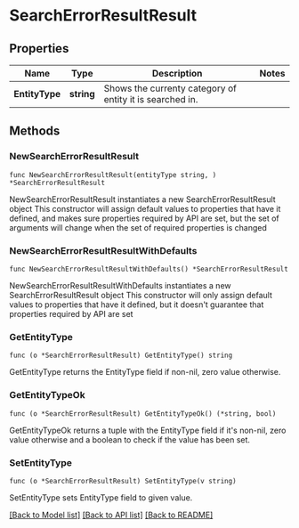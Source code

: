 # SearchErrorResultResult

## Properties

Name | Type | Description | Notes
------------ | ------------- | ------------- | -------------
**EntityType** | **string** | Shows the currenty category of entity it is searched in. | 

## Methods

### NewSearchErrorResultResult

`func NewSearchErrorResultResult(entityType string, ) *SearchErrorResultResult`

NewSearchErrorResultResult instantiates a new SearchErrorResultResult object
This constructor will assign default values to properties that have it defined,
and makes sure properties required by API are set, but the set of arguments
will change when the set of required properties is changed

### NewSearchErrorResultResultWithDefaults

`func NewSearchErrorResultResultWithDefaults() *SearchErrorResultResult`

NewSearchErrorResultResultWithDefaults instantiates a new SearchErrorResultResult object
This constructor will only assign default values to properties that have it defined,
but it doesn't guarantee that properties required by API are set

### GetEntityType

`func (o *SearchErrorResultResult) GetEntityType() string`

GetEntityType returns the EntityType field if non-nil, zero value otherwise.

### GetEntityTypeOk

`func (o *SearchErrorResultResult) GetEntityTypeOk() (*string, bool)`

GetEntityTypeOk returns a tuple with the EntityType field if it's non-nil, zero value otherwise
and a boolean to check if the value has been set.

### SetEntityType

`func (o *SearchErrorResultResult) SetEntityType(v string)`

SetEntityType sets EntityType field to given value.



[[Back to Model list]](../README.md#documentation-for-models) [[Back to API list]](../README.md#documentation-for-api-endpoints) [[Back to README]](../README.md)


